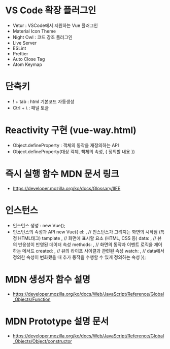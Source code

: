 # VS Code 확장 플러그인
- Vetur : VSCode에서 지원하는 Vue 플러그인
- Material Icon Theme
- Night Owl : 코드 강조 플러그인
- Live Server
- ESLint
- Prettier
- Auto Close Tag
- Atom Keymap

# 단축키
- ! + tab : html 기본코드 자동생성
- Ctrl + \ : 패널 토글

# Reactivity 구현 (vue-way.html)
- Object.defineProperty : 객체의 동작을 재정의하는 API
- Object.defineProperty(대상 객체, 책체의 속성, {
    정의할 내용
}) 

# 즉시 실행 함수 MDN 문서 링크
- https://developer.mozilla.org/ko/docs/Glossary/IIFE

# 인스턴스
- 인스턴스 생성 : new Vue();
- 인스턴스의 속성과 API
 new Vue({
    el: , // 인스턴스가 그려지는 화면의 시작점 (특정 HTML태그)
    tamplate , // 화면에 표시할 요소 (HTML, CSS 등)
    data: , // 뷰의 반응성이 반영된 데이터 속성
    methods: , // 화면의 동작과 이벤트 로직을 제어하는 메서드
    created: , // 뷰의 라이프 사이클과 관련된 속성
    watch: , // data에서 정의한 속성이 변화했을 때 추가 동작을 수행할 수 있게 정의하는 속성
 });

 # MDN 생성자 함수 설명 
- https://developer.mozilla.org/ko/docs/Web/JavaScript/Reference/Global_Objects/Function
 # MDN Prototype 설명 문서
- https://developer.mozilla.org/ko/docs/Web/JavaScript/Reference/Global_Objects/Object/constructor

